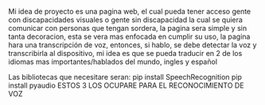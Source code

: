 Mi idea de proyecto es una pagina web, el cual pueda tener acceso gente con discapacidades visuales o gente sin discapacidad la cual se quiera comunicar con personas que tengan sordera, la pagina sera simple y sin tanta decoracion, esta se vera mas enfocada 
en cumplir su uso, la pagina hara una transcripción de voz, entonces, si hablo, se debe detectar la voz y transcribirla al dispositivo, mi idea es que se pueda traducir en 2 de los idiomas mas importantes/hablados del mundo, ingles y español                      

Las bibliotecas que necesitare seran: pip install SpeechRecognition
                                      pip install pyaudio
                                      ESTOS 3 LOS OCUPARE PARA EL RECONOCIMIENTO DE VOZ
                                      
